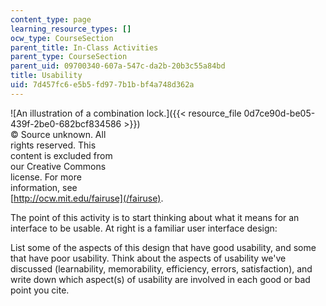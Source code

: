 ```yaml
---
content_type: page
learning_resource_types: []
ocw_type: CourseSection
parent_title: In-Class Activities
parent_type: CourseSection
parent_uid: 09700340-607a-547c-da2b-20b3c55a84bd
title: Usability
uid: 7d457fc6-e5b5-fd97-7b1b-bf4a748d362a
---
```


![An illustration of a combination lock.]({{< resource_file 0d7ce90d-be05-439f-2be0-682bcf834586 >}})  
© Source unknown. All  
rights reserved. This  
content is excluded from  
our Creative Commons  
license. For more  
information, see  
[http://ocw.mit.edu/fairuse](/fairuse).

The point of this activity is to start thinking about what it means for an interface to be usable. At right is a familiar user interface design:

List some of the aspects of this design that have good usability, and some that have poor usability. Think about the aspects of usability we've discussed (learnability, memorability, efficiency, errors, satisfaction), and write down which aspect(s) of usability are involved in each good or bad point you cite.